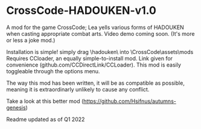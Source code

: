 # CrossCode-HADOUKEN-v1.0
A mod for the game CrossCode; Lea yells various forms of HADOUKEN when casting appropriate combat arts. Video demo coming soon.
(It's more or less a joke mod.)

Installation is simple! simply drag \hadouken\ into \CrossCode\assets\mods\
Requires CCloader, an equally simple-to-install mod. Link given for convenience (github.com/CCDirectLink/CCLoader). This mod is easily toggleable through the options menu.

The way this mod has been written, it will be as compatible as possible, meaning it is extraordinarly unlikely to cause any conflict.


Take a look at this better mod (https://github.com/Hsifnus/autumns-genesis)


Readme updated as of Q1 2022
